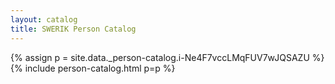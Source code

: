 ```yaml
---
layout: catalog
title: SWERIK Person Catalog
---
```

{% assign p = site.data._person-catalog.i-Ne4F7vccLMqFUV7wJQSAZU %}
{% include person-catalog.html p=p %}


